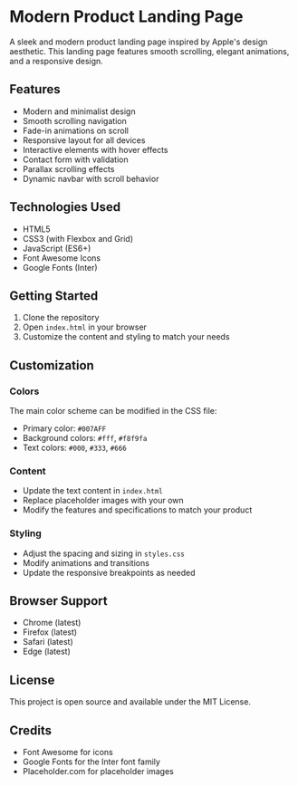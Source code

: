 # Modern Product Landing Page

A sleek and modern product landing page inspired by Apple's design aesthetic. This landing page features smooth scrolling, elegant animations, and a responsive design.

## Features

- Modern and minimalist design
- Smooth scrolling navigation
- Fade-in animations on scroll
- Responsive layout for all devices
- Interactive elements with hover effects
- Contact form with validation
- Parallax scrolling effects
- Dynamic navbar with scroll behavior

## Technologies Used

- HTML5
- CSS3 (with Flexbox and Grid)
- JavaScript (ES6+)
- Font Awesome Icons
- Google Fonts (Inter)

## Getting Started

1. Clone the repository
2. Open `index.html` in your browser
3. Customize the content and styling to match your needs

## Customization

### Colors
The main color scheme can be modified in the CSS file:
- Primary color: `#007AFF`
- Background colors: `#fff`, `#f8f9fa`
- Text colors: `#000`, `#333`, `#666`

### Content
- Update the text content in `index.html`
- Replace placeholder images with your own
- Modify the features and specifications to match your product

### Styling
- Adjust the spacing and sizing in `styles.css`
- Modify animations and transitions
- Update the responsive breakpoints as needed

## Browser Support

- Chrome (latest)
- Firefox (latest)
- Safari (latest)
- Edge (latest)

## License

This project is open source and available under the MIT License.

## Credits

- Font Awesome for icons
- Google Fonts for the Inter font family
- Placeholder.com for placeholder images 